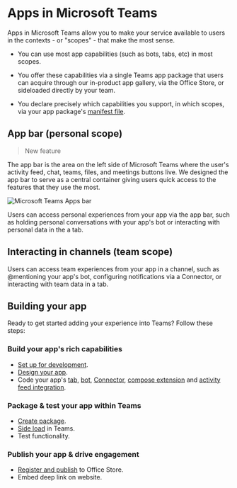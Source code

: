 # Apps in Microsoft Teams

Apps in Microsoft Teams allow you to make your service available to users in the contexts - or "scopes" - that make the most sense.

* You can use most app capabilities (such as bots, tabs, etc) in most scopes. 

* You offer these capabilities via a single Teams app package that users can acquire through our in-product app gallery, via the Office Store, or sideloaded directly by your team.

* You declare precisely which capabilities you support, in which scopes, via your app package's [manifest file](schema.md).

## App bar (personal scope)

>New feature

The app bar is the area on the left side of Microsoft Teams where the user's activity feed, chat, teams, files, and meetings buttons live. We designed the app bar to serve as a central container giving users quick access to the features that they use the most.

![Microsoft Teams Apps bar](images/appbar_apps_flyout.png)

Users can access personal experiences from your app via the app bar, such as holding personal conversations with your app's bot or interacting with personal data in the a tab.

<!-- TODO screenshot of personal UIs bot and tab  -->

## Interacting in channels (team scope)

Users can access team experiences from your app in a channel, such as @mentioning your app's bot, configuring notifications via a Connector, or interacting with team data in a tab.  

<!-- TODO screenshot of team UIs, bot and tab -->

## Building your app

Ready to get started adding your experience into Teams?  Follow these steps:

### Build your app's rich capabilities
* [Set up for development](setup.md).
* [Design your app](design.md).
* Code your app's [tab](tabs.md), [bot](bots.md), [Connector](connectors.md), [compose extension](composeextensions.md) and [activity feed integration](activityfeed.md).

### Package & test your app within Teams
* [Create package](createpackage.md).
* [Side load](sideload.md) in Teams.
* Test functionality.

### Publish your app & drive engagement
* [Register and publish](submission.md) to Office Store.
* Embed deep link on website.
